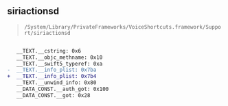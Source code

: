 ## siriactionsd

> `/System/Library/PrivateFrameworks/VoiceShortcuts.framework/Support/siriactionsd`

```diff

   __TEXT.__cstring: 0x6
   __TEXT.__objc_methname: 0x10
   __TEXT.__swift5_typeref: 0xa
-  __TEXT.__info_plist: 0x7ba
+  __TEXT.__info_plist: 0x7b4
   __TEXT.__unwind_info: 0x80
   __DATA_CONST.__auth_got: 0x100
   __DATA_CONST.__got: 0x28

```
